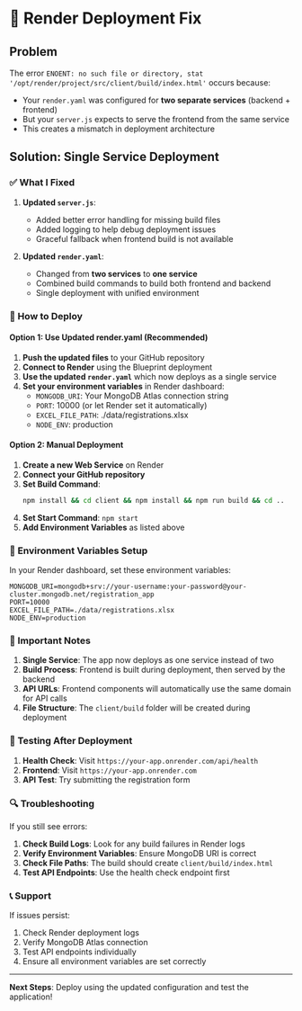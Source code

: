 # 🚀 Render Deployment Fix

## Problem
The error `ENOENT: no such file or directory, stat '/opt/render/project/src/client/build/index.html'` occurs because:
- Your `render.yaml` was configured for **two separate services** (backend + frontend)
- But your `server.js` expects to serve the frontend from the same service
- This creates a mismatch in deployment architecture

## Solution: Single Service Deployment

### ✅ What I Fixed

1. **Updated `server.js`**:
   - Added better error handling for missing build files
   - Added logging to help debug deployment issues
   - Graceful fallback when frontend build is not available

2. **Updated `render.yaml`**:
   - Changed from **two services** to **one service**
   - Combined build commands to build both frontend and backend
   - Single deployment with unified environment

### 🚀 How to Deploy

#### Option 1: Use Updated render.yaml (Recommended)
1. **Push the updated files** to your GitHub repository
2. **Connect to Render** using the Blueprint deployment
3. **Use the updated `render.yaml`** which now deploys as a single service
4. **Set your environment variables** in Render dashboard:
   - `MONGODB_URI`: Your MongoDB Atlas connection string
   - `PORT`: 10000 (or let Render set it automatically)
   - `EXCEL_FILE_PATH`: ./data/registrations.xlsx
   - `NODE_ENV`: production

#### Option 2: Manual Deployment
1. **Create a new Web Service** on Render
2. **Connect your GitHub repository**
3. **Set Build Command**: 
   ```bash
   npm install && cd client && npm install && npm run build && cd ..
   ```
4. **Set Start Command**: `npm start`
5. **Add Environment Variables** as listed above

### 🔧 Environment Variables Setup

In your Render dashboard, set these environment variables:

```env
MONGODB_URI=mongodb+srv://your-username:your-password@your-cluster.mongodb.net/registration_app
PORT=10000
EXCEL_FILE_PATH=./data/registrations.xlsx
NODE_ENV=production
```

### 📝 Important Notes

1. **Single Service**: The app now deploys as one service instead of two
2. **Build Process**: Frontend is built during deployment, then served by the backend
3. **API URLs**: Frontend components will automatically use the same domain for API calls
4. **File Structure**: The `client/build` folder will be created during deployment

### 🧪 Testing After Deployment

1. **Health Check**: Visit `https://your-app.onrender.com/api/health`
2. **Frontend**: Visit `https://your-app.onrender.com`
3. **API Test**: Try submitting the registration form

### 🔍 Troubleshooting

If you still see errors:

1. **Check Build Logs**: Look for any build failures in Render logs
2. **Verify Environment Variables**: Ensure MongoDB URI is correct
3. **Check File Paths**: The build should create `client/build/index.html`
4. **Test API Endpoints**: Use the health check endpoint first

### 📞 Support

If issues persist:
1. Check Render deployment logs
2. Verify MongoDB Atlas connection
3. Test API endpoints individually
4. Ensure all environment variables are set correctly

---

**Next Steps**: Deploy using the updated configuration and test the application! 